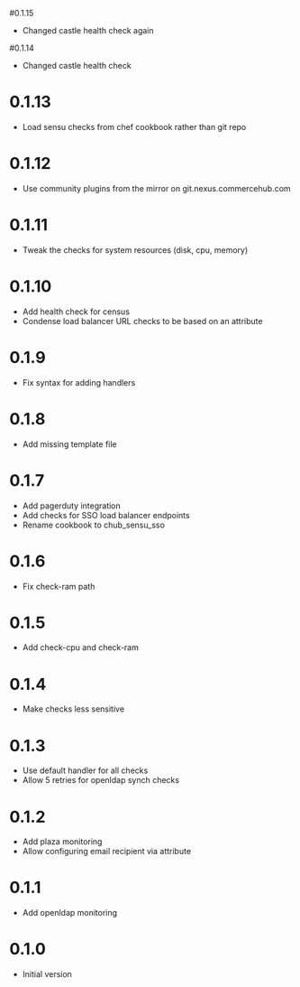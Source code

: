 #0.1.15
* Changed castle health check again

#0.1.14
* Changed castle health check

# 0.1.13
* Load sensu checks from chef cookbook rather than git repo

# 0.1.12

* Use community plugins from the mirror on git.nexus.commercehub.com

# 0.1.11

* Tweak the checks for system resources (disk, cpu, memory)

# 0.1.10

* Add health check for census
* Condense load balancer URL checks to be based on an attribute

# 0.1.9

* Fix syntax for adding handlers

# 0.1.8

* Add missing template file

# 0.1.7

* Add pagerduty integration
* Add checks for SSO load balancer endpoints
* Rename cookbook to chub_sensu_sso

# 0.1.6

* Fix check-ram path

# 0.1.5

* Add check-cpu and check-ram

# 0.1.4

* Make checks less sensitive

# 0.1.3

* Use default handler for all checks
* Allow 5 retries for openldap synch checks

# 0.1.2

* Add plaza monitoring
* Allow configuring email recipient via attribute

# 0.1.1

* Add openldap monitoring

# 0.1.0

* Initial version
